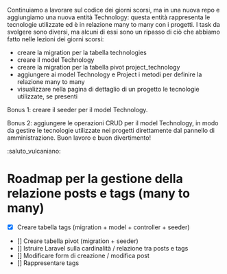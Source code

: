 Continuiamo a lavorare sul codice dei giorni scorsi, ma in una nuova repo e aggiungiamo una nuova entità Technology: questa entità rappresenta le tecnologie utilizzate ed è in relazione many to many con i progetti.
I task da svolgere sono diversi, ma alcuni di essi sono un ripasso di ciò che abbiamo fatto nelle lezioni dei giorni scorsi:

-   creare la migration per la tabella technologies
-   creare il model Technology
-   creare la migration per la tabella pivot project_technology
-   aggiungere ai model Technology e Project i metodi per definire la relazione many to many
-   visualizzare nella pagina di dettaglio di un progetto le tecnologie utilizzate, se presenti

Bonus 1:
creare il seeder per il model Technology.

Bonus 2:
aggiungere le operazioni CRUD per il model Technology, in modo da gestire le tecnologie utilizzate nei progetti direttamente dal pannello di amministrazione.
Buon lavoro e buon divertimento!

:saluto_vulcaniano:

# Roadmap per la gestione della relazione posts e tags (many to many)

-   [x] Creare tabella tags (migration + model + controller + seeder)
-   [] Creare tabella pivot (migration + seeder)
-   [] Istruire Laravel sulla cardinalità / relazione tra posts e tags
-   [] Modificare form di creazione / modifica post
-   [] Rappresentare tags

